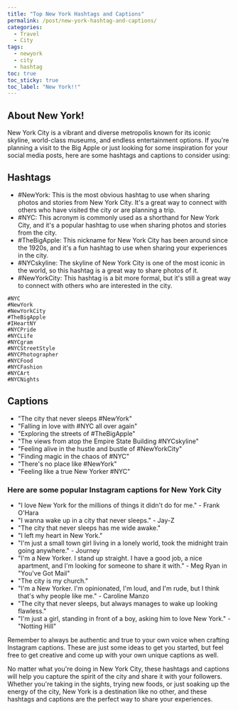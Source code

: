 ```yaml
---
title: "Top New York Hashtags and Captions"
permalink: /post/new-york-hashtag-and-captions/
categories:
  - Travel
  - City
tags:
  - newyork
  - city
  - hashtag
toc: true
toc_sticky: true
toc_label: "New York!!"
---
```


## About New York!

New York City is a vibrant and diverse metropolis known for its iconic skyline, world-class museums, and endless entertainment options. If you're planning a visit to the Big Apple or just looking for some inspiration for your social media posts, here are some hashtags and captions to consider using:

## Hashtags

* #NewYork: This is the most obvious hashtag to use when sharing photos and stories from New York City. It's a great way to connect with others who have visited the city or are planning a trip.
* #NYC: This acronym is commonly used as a shorthand for New York City, and it's a popular hashtag to use when sharing photos and stories from the city.
* #TheBigApple: This nickname for New York City has been around since the 1920s, and it's a fun hashtag to use when sharing your experiences in the city.
* #NYCskyline: The skyline of New York City is one of the most iconic in the world, so this hashtag is a great way to share photos of it.
* #NewYorkCity: This hashtag is a bit more formal, but it's still a great way to connect with others who are interested in the city.

```text
#NYC
#NewYork
#NewYorkCity
#TheBigApple
#IHeartNY
#NYCPride
#NYCLife
#NYCgram
#NYCStreetStyle
#NYCPhotographer
#NYCFood
#NYCFashion
#NYCArt
#NYCNights
```

## Captions

* "The city that never sleeps #NewYork"
* "Falling in love with #NYC all over again"
* "Exploring the streets of #TheBigApple"
* "The views from atop the Empire State Building #NYCskyline"
* "Feeling alive in the hustle and bustle of #NewYorkCity"
* "Finding magic in the chaos of #NYC"
* "There's no place like #NewYork"
* "Feeling like a true New Yorker #NYC"

### Here are some popular Instagram captions for New York City

* "I love New York for the millions of things it didn't do for me." - Frank O'Hara
* "I wanna wake up in a city that never sleeps." - Jay-Z
* "The city that never sleeps has me wide awake."
* "I left my heart in New York."
* "I'm just a small town girl living in a lonely world, took the midnight train going anywhere." - Journey
* "I'm a New Yorker. I stand up straight. I have a good job, a nice apartment, and I'm looking for someone to share it with." - Meg Ryan in "You've Got Mail"
* "The city is my church."
* "I'm a New Yorker. I'm opinionated, I'm loud, and I'm rude, but I think that's why people like me." - Caroline Manzo
* "The city that never sleeps, but always manages to wake up looking flawless."
* "I'm just a girl, standing in front of a boy, asking him to love New York." - "Notting Hill"

Remember to always be authentic and true to your own voice when crafting Instagram captions. These are just some ideas to get you started, but feel free to get creative and come up with your own unique captions as well.

No matter what you're doing in New York City, these hashtags and captions will help you capture the spirit of the city and share it with your followers. Whether you're taking in the sights, trying new foods, or just soaking up the energy of the city, New York is a destination like no other, and these hashtags and captions are the perfect way to share your experiences.